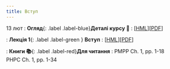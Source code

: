 ```yaml
---
title: Вступ
---
```


13 лют
: **Огляд**{: .label .label-blue}**Деталі курсу 👋**
  : [[HML](https://ykochura.github.io/ac-kpi/?p=course-details.md#1)][[PDF](https://ykochura.github.io/ac-kpi/pdf/course-details.pdf)]

: **Лекція 1**{: .label .label-green } **Вступ**
  : [[HML](https://ykochura.github.io/ac-kpi/?p=lecture1.md#1)][[PDF](https://ykochura.github.io/ac-kpi/pdf/lecture1.pdf)]

: **Книги 📚**{: .label .label-red}**Для читання**
  : PMPP Ch. 1, pp. 1-18 <br> PHPC Ch. 1, pp. 1-34